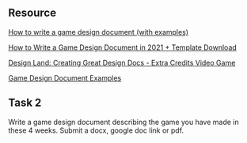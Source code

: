 ## Resource
[How to write a game design document (with examples)](https://gamedevbeginner.com/how-to-write-a-game-design-document-with-examples/)  

[How to Write a Game Design Document in 2021 + Template Download](https://www.youtube.com/watch?v=q_5GJ90eRow)  

[Design Land: Creating Great Design Docs - Extra Credits Video Game](https://www.youtube.com/watch?v=ZE8v7uVGepM)  

[Game Design Document Examples](https://www.reddit.com/r/gamedesign/comments/7ze7xq/finished_game_design_document_examples/)  


## Task 2
Write a game design document describing the game you have made in these 4 weeks. Submit a docx, google doc link or pdf.
